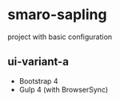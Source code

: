 # smaro-sapling
project with basic configuration

## ui-variant-a
* Bootstrap 4
* Gulp 4 (with BrowserSync)
